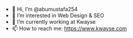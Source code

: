 - 👋 Hi, I’m @abumustafa254
- 👀 I’m interested in Web Design & SEO
- 🌱 I’m currently working at Kwayse
- 📫 How to reach me: https://www.kwayse.com

<!---
abumustafa254/abumustafa254 is a ✨ special ✨ repository because its `README.md` (this file) appears on your GitHub profile.
You can click the Preview link to take a look at your changes.
--->
